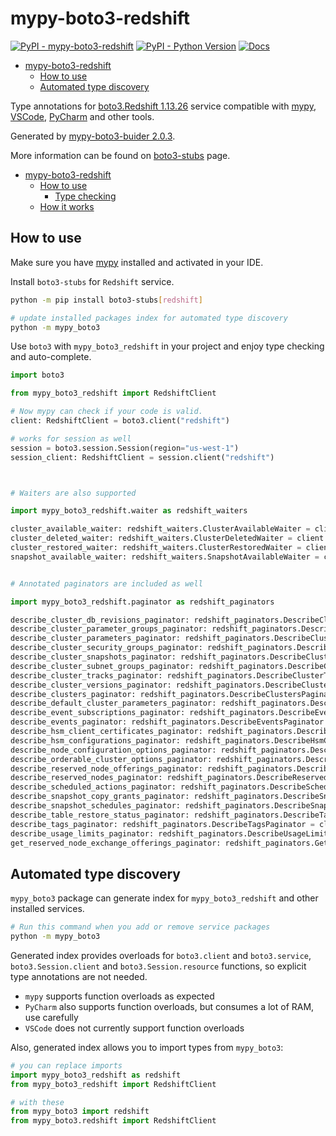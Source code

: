 # mypy-boto3-redshift

[![PyPI - mypy-boto3-redshift](https://img.shields.io/pypi/v/mypy-boto3-redshift.svg?color=blue)](https://pypi.org/project/mypy-boto3-redshift)
[![PyPI - Python Version](https://img.shields.io/pypi/pyversions/mypy-boto3-redshift.svg?color=blue)](https://pypi.org/project/mypy-boto3-redshift)
[![Docs](https://img.shields.io/readthedocs/mypy-boto3-builder.svg?color=blue)](https://mypy-boto3-builder.readthedocs.io/)

- [mypy-boto3-redshift](#mypy-boto3-redshift)
  - [How to use](#how-to-use)
  - [Automated type discovery](#automated-type-discovery)


Type annotations for
[boto3.Redshift 1.13.26](https://boto3.amazonaws.com/v1/documentation/api/1.13.26/reference/services/redshift.html#Redshift) service
compatible with [mypy](https://github.com/python/mypy), [VSCode](https://code.visualstudio.com/),
[PyCharm](https://www.jetbrains.com/pycharm/) and other tools.

Generated by [mypy-boto3-buider 2.0.3](https://github.com/vemel/mypy_boto3_builder).

More information can be found on [boto3-stubs](https://pypi.org/project/boto3-stubs/) page.

- [mypy-boto3-redshift](#mypy-boto3-redshift)
  - [How to use](#how-to-use)
    - [Type checking](#type-checking)
  - [How it works](#how-it-works)

## How to use

Make sure you have [mypy](https://github.com/python/mypy) installed and activated in your IDE.

Install `boto3-stubs` for `Redshift` service.

```bash
python -m pip install boto3-stubs[redshift]

# update installed packages index for automated type discovery
python -m mypy_boto3
```

Use `boto3` with `mypy_boto3_redshift` in your project and enjoy type checking and auto-complete.

```python
import boto3

from mypy_boto3_redshift import RedshiftClient

# Now mypy can check if your code is valid.
client: RedshiftClient = boto3.client("redshift")

# works for session as well
session = boto3.session.Session(region="us-west-1")
session_client: RedshiftClient = session.client("redshift")



# Waiters are also supported

import mypy_boto3_redshift.waiter as redshift_waiters

cluster_available_waiter: redshift_waiters.ClusterAvailableWaiter = client.get_waiter("cluster_available")
cluster_deleted_waiter: redshift_waiters.ClusterDeletedWaiter = client.get_waiter("cluster_deleted")
cluster_restored_waiter: redshift_waiters.ClusterRestoredWaiter = client.get_waiter("cluster_restored")
snapshot_available_waiter: redshift_waiters.SnapshotAvailableWaiter = client.get_waiter("snapshot_available")


# Annotated paginators are included as well

import mypy_boto3_redshift.paginator as redshift_paginators

describe_cluster_db_revisions_paginator: redshift_paginators.DescribeClusterDbRevisionsPaginator = client.get_paginator("describe_cluster_db_revisions")
describe_cluster_parameter_groups_paginator: redshift_paginators.DescribeClusterParameterGroupsPaginator = client.get_paginator("describe_cluster_parameter_groups")
describe_cluster_parameters_paginator: redshift_paginators.DescribeClusterParametersPaginator = client.get_paginator("describe_cluster_parameters")
describe_cluster_security_groups_paginator: redshift_paginators.DescribeClusterSecurityGroupsPaginator = client.get_paginator("describe_cluster_security_groups")
describe_cluster_snapshots_paginator: redshift_paginators.DescribeClusterSnapshotsPaginator = client.get_paginator("describe_cluster_snapshots")
describe_cluster_subnet_groups_paginator: redshift_paginators.DescribeClusterSubnetGroupsPaginator = client.get_paginator("describe_cluster_subnet_groups")
describe_cluster_tracks_paginator: redshift_paginators.DescribeClusterTracksPaginator = client.get_paginator("describe_cluster_tracks")
describe_cluster_versions_paginator: redshift_paginators.DescribeClusterVersionsPaginator = client.get_paginator("describe_cluster_versions")
describe_clusters_paginator: redshift_paginators.DescribeClustersPaginator = client.get_paginator("describe_clusters")
describe_default_cluster_parameters_paginator: redshift_paginators.DescribeDefaultClusterParametersPaginator = client.get_paginator("describe_default_cluster_parameters")
describe_event_subscriptions_paginator: redshift_paginators.DescribeEventSubscriptionsPaginator = client.get_paginator("describe_event_subscriptions")
describe_events_paginator: redshift_paginators.DescribeEventsPaginator = client.get_paginator("describe_events")
describe_hsm_client_certificates_paginator: redshift_paginators.DescribeHsmClientCertificatesPaginator = client.get_paginator("describe_hsm_client_certificates")
describe_hsm_configurations_paginator: redshift_paginators.DescribeHsmConfigurationsPaginator = client.get_paginator("describe_hsm_configurations")
describe_node_configuration_options_paginator: redshift_paginators.DescribeNodeConfigurationOptionsPaginator = client.get_paginator("describe_node_configuration_options")
describe_orderable_cluster_options_paginator: redshift_paginators.DescribeOrderableClusterOptionsPaginator = client.get_paginator("describe_orderable_cluster_options")
describe_reserved_node_offerings_paginator: redshift_paginators.DescribeReservedNodeOfferingsPaginator = client.get_paginator("describe_reserved_node_offerings")
describe_reserved_nodes_paginator: redshift_paginators.DescribeReservedNodesPaginator = client.get_paginator("describe_reserved_nodes")
describe_scheduled_actions_paginator: redshift_paginators.DescribeScheduledActionsPaginator = client.get_paginator("describe_scheduled_actions")
describe_snapshot_copy_grants_paginator: redshift_paginators.DescribeSnapshotCopyGrantsPaginator = client.get_paginator("describe_snapshot_copy_grants")
describe_snapshot_schedules_paginator: redshift_paginators.DescribeSnapshotSchedulesPaginator = client.get_paginator("describe_snapshot_schedules")
describe_table_restore_status_paginator: redshift_paginators.DescribeTableRestoreStatusPaginator = client.get_paginator("describe_table_restore_status")
describe_tags_paginator: redshift_paginators.DescribeTagsPaginator = client.get_paginator("describe_tags")
describe_usage_limits_paginator: redshift_paginators.DescribeUsageLimitsPaginator = client.get_paginator("describe_usage_limits")
get_reserved_node_exchange_offerings_paginator: redshift_paginators.GetReservedNodeExchangeOfferingsPaginator = client.get_paginator("get_reserved_node_exchange_offerings")
```

## Automated type discovery

`mypy_boto3` package can generate index for `mypy_boto3_redshift` and other installed services.

```bash
# Run this command when you add or remove service packages
python -m mypy_boto3
```

Generated index provides overloads for `boto3.client` and `boto3.service`,
`boto3.Session.client` and `boto3.Session.resource` functions,
so explicit type annotations are not needed.

- `mypy` supports function overloads as expected
- `PyCharm` also supports function overloads, but consumes a lot of RAM, use carefully
- `VSCode` does not currently support function overloads

Also, generated index allows you to import types from `mypy_boto3`:

```python
# you can replace imports
import mypy_boto3_redshift as redshift
from mypy_boto3_redshift import RedshiftClient

# with these
from mypy_boto3 import redshift
from mypy_boto3.redshift import RedshiftClient
```